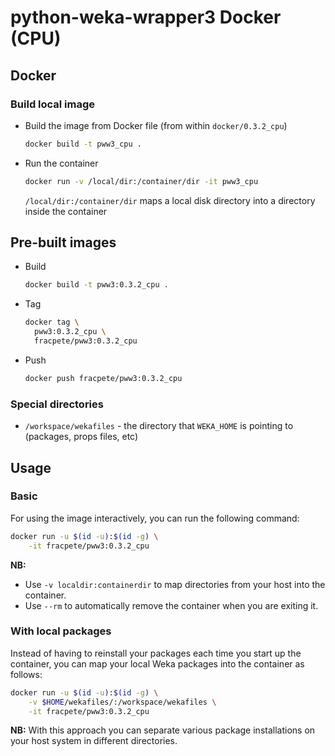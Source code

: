 # python-weka-wrapper3 Docker (CPU)

## Docker

### Build local image

* Build the image from Docker file (from within `docker/0.3.2_cpu`)

  ```bash
  docker build -t pww3_cpu .
  ```
  
* Run the container

  ```bash
  docker run -v /local/dir:/container/dir -it pww3_cpu
  ```
  `/local/dir:/container/dir` maps a local disk directory into a directory inside the container

## Pre-built images

* Build

  ```bash
  docker build -t pww3:0.3.2_cpu .
  ```
  
* Tag

  ```bash
  docker tag \
    pww3:0.3.2_cpu \
    fracpete/pww3:0.3.2_cpu
  ```
  
* Push

  ```bash
  docker push fracpete/pww3:0.3.2_cpu
  ```

### Special directories

* `/workspace/wekafiles` - the directory that `WEKA_HOME` is pointing to (packages, props files, etc) 


## Usage

### Basic

For using the image interactively, you can run the following command: 

```bash
docker run -u $(id -u):$(id -g) \
    -it fracpete/pww3:0.3.2_cpu
```

**NB:** 

* Use `-v localdir:containerdir` to map directories from your host into the container.
* Use `--rm` to automatically remove the container when you are exiting it.

### With local packages

Instead of having to reinstall your packages each time you start up the container, 
you can map your local Weka packages into the container as follows: 

```bash
docker run -u $(id -u):$(id -g) \
    -v $HOME/wekafiles/:/workspace/wekafiles \
    -it fracpete/pww3:0.3.2_cpu
```

**NB:** With this approach you can separate various package installations on your host system
in different directories.
